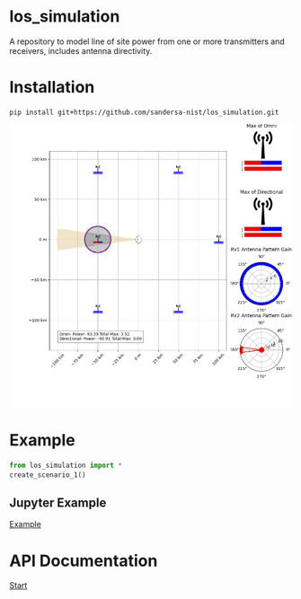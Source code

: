 # los_simulation
A repository to model line of site power from one or more transmitters and receivers, includes antenna directivity.


# Installation 
```shell
pip install git+https://github.com/sandersa-nist/los_simulation.git
```
![image](./los_simulation/resources/example_scenario.gif)


# Example
```python
from los_simulation import *
create_scenario_1()
```
## Jupyter Example
[Example](./examples/los_simulation_example.ipynb)

# API Documentation
[Start](./documentation/index.html)
